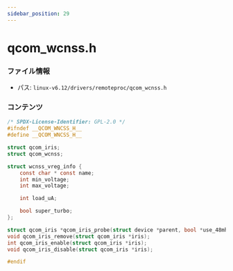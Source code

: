 ```yaml
---
sidebar_position: 29
---
```

# qcom_wcnss.h

### ファイル情報

- パス: `linux-v6.12/drivers/remoteproc/qcom_wcnss.h`

### コンテンツ

```h
/* SPDX-License-Identifier: GPL-2.0 */
#ifndef __QCOM_WNCSS_H__
#define __QCOM_WNCSS_H__

struct qcom_iris;
struct qcom_wcnss;

struct wcnss_vreg_info {
	const char * const name;
	int min_voltage;
	int max_voltage;

	int load_uA;

	bool super_turbo;
};

struct qcom_iris *qcom_iris_probe(struct device *parent, bool *use_48mhz_xo);
void qcom_iris_remove(struct qcom_iris *iris);
int qcom_iris_enable(struct qcom_iris *iris);
void qcom_iris_disable(struct qcom_iris *iris);

#endif

```
